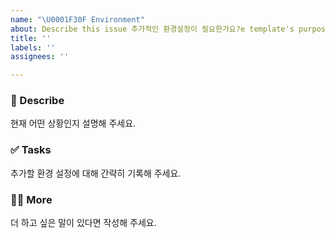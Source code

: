 ```yaml
---
name: "\U0001F30F Environment"
about: Describe this issue 추가적인 환경설정이 필요한가요?e template's purpose here.
title: ''
labels: ''
assignees: ''

---
```


### 🤔 Describe
현재 어떤 상황인지 설명해 주세요.

### ✅ Tasks
추가할 환경 설정에 대해 간략히 기록해 주세요.

### 🙋🏻 More
더 하고 싶은 말이 있다면 작성해 주세요.
